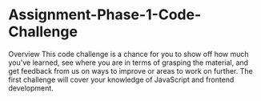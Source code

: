 # Assignment-Phase-1-Code-Challenge
Overview  This code challenge is a chance for you to show off how much you've learned, see where you are in terms of grasping the material, and get feedback from us on ways to improve or areas to work on further.  The first challenge will cover your knowledge of JavaScript and frontend development. 
